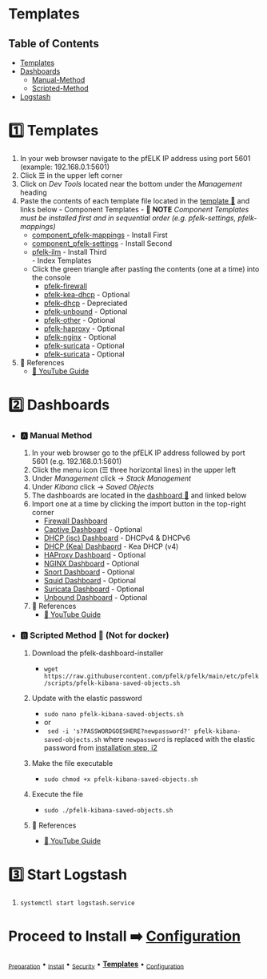 # Templates 
## Table of Contents
- [Templates](#one-templates)
- [Dashboards](#two-dashboards)
  - [Manual-Method](#a-manual-method)
  - [Scripted-Method](#b-scripted-method-page_with_curl)
- [Logstash](#three-start-logstash)


# :one: Templates
  1. In your web browser navigate to the pfELK IP address using port 5601 (example: 192.168.0.1:5601)
  2. Click ☰ in the upper left corner
  3. Click on _Dev Tools_ located near the bottom under the _Management_ heading
  4. Paste the contents of each template file located in the [template :file_folder:](https://github.com/pfelk/pfelk/tree/main/etc/pfelk/templates) and links below
    - Component Templates
    - :small_red_triangle: **NOTE** _Component Templates must be installed first and in sequential order (e.g. pfelk-settings, pfelk-mappings)_
      - [component_pfelk-mappings](https://raw.githubusercontent.com/pfelk/pfelk/main/etc/pfelk/templates/component_template_pfelk-mappings) - Install First
      - [component_pfelk-settings](https://raw.githubusercontent.com/pfelk/pfelk/main/etc/pfelk/templates/component_template_pfelk-settings) - Install Second
      - [pfelk-ilm](https://raw.githubusercontent.com/pfelk/pfelk/main/etc/pfelk/templates/pfelk-ilm) - Install Third        
    - Index Templates
      - Click the green triangle after pasting the contents (one at a time) into the console
        - [pfelk-firewall](https://raw.githubusercontent.com/pfelk/pfelk/main/etc/pfelk/templates/index_template_pfelk-firewall)
        - [pfelk-kea-dhcp](https://raw.githubusercontent.com/pfelk/pfelk/main/etc/pfelk/templates/index_template_pfelk-kea-dhcp) - Optional 
        - [pfelk-dhcp](https://raw.githubusercontent.com/pfelk/pfelk/main/etc/pfelk/templates/index_template_pfelk-dhcp) - Depreciated
        - [pfelk-unbound](https://raw.githubusercontent.com/pfelk/pfelk/main/etc/pfelk/templates/index_template_pfelk-unbound) - Optional
        - [pfelk-other](https://raw.githubusercontent.com/pfelk/pfelk/main/etc/pfelk/templates/index_template_pfelk-other) - Optional
        - [pfelk-haproxy](https://raw.githubusercontent.com/pfelk/pfelk/main/etc/pfelk/templates/pfelk-haproxy) - Optional
        - [pfelk-nginx](https://raw.githubusercontent.com/pfelk/pfelk/main/etc/pfelk/templates/pfelk-nginx) - Optional
        - [pfelk-suricata](https://raw.githubusercontent.com/pfelk/pfelk/main/etc/pfelk/templates/pfelk-suricata) - Optional
        - [pfelk-suricata](https://raw.githubusercontent.com/pfelk/pfelk/main/etc/pfelk/templates/pfelk-snort) - Optional
  5. :pushpin: References
      - [:movie_camera: YouTube Guide](https://youtu.be/KV27ouVUGuc?t=6)

# :two: Dashboards 
- ### :a: Manual Method
  1. In your web browser go to the pfELK IP address followed by port 5601 (e.g. 192.168.0.1:5601)
  2. Click the menu icon (☰ three horizontal lines) in the upper left
  3. Under _Management_ click -> _Stack Management_ 
  4. Under _Kibana_ click -> _Saved Objects_
  5. The dashboards are located in the [dashboard :file_folder:](https://github.com/pfelk/pfelk/tree/main/etc/pfelk/dashboard) and linked below
  6. Import one at a time by clicking the import button in the top-right corner
      - [Firewall Dashboard](https://raw.githubusercontent.com/pfelk/pfelk/main/etc/pfelk/dashboard/23.09-firewall.ndjson)
      - [Captive Dashboard](https://raw.githubusercontent.com/pfelk/pfelk/main/etc/pfelk/dashboard/22.01-captive.ndjson) - Optional
      - [DHCP (isc) Dashboard](https://raw.githubusercontent.com/pfelk/pfelk/main/etc/pfelk/dashboard/24.02-dhcp.ndjson) - DHCPv4 & DHCPv6
      - [DHCP (Kea) Dashbaord](https://raw.githubusercontent.com/pfelk/pfelk/main/etc/pfelk/dashboard/24.05-kea-dhcp.ndjson) - Kea DHCP (v4)
      - [HAProxy Dashboard](https://raw.githubusercontent.com/pfelk/pfelk/main/etc/pfelk/dashboard/22.01-haproxy.ndjson) - Optional
      - [NGINX Dashboard](https://raw.githubusercontent.com/pfelk/pfelk/main/etc/pfelk/dashboard/22.01-nginx.ndjson) - Optional
      - [Snort Dashboard](https://raw.githubusercontent.com/pfelk/pfelk/main/etc/pfelk/dashboard/22.01-snort.ndjson) - Optional
      - [Squid Dashboard](https://raw.githubusercontent.com/pfelk/pfelk/main/etc/pfelk/dashboard/22.01-squid.ndjson) - Optional
      - [Suricata Dashboard](https://raw.githubusercontent.com/pfelk/pfelk/main/etc/pfelk/dashboard/22.01-suricata.ndjson) - Optional
      - [Unbound Dashboard](https://raw.githubusercontent.com/pfelk/pfelk/main/etc/pfelk/dashboard/23.08-unbound.ndjson) - Optional
  8. :pushpin: References
      - [:movie_camera: YouTube Guide](https://youtu.be/KV27ouVUGuc?t=281)

- ### :b: Scripted Method :page_with_curl: (Not for docker)
  1. Download the pfelk-dashboard-installer
      - `wget https://raw.githubusercontent.com/pfelk/pfelk/main/etc/pfelk/scripts/pfelk-kibana-saved-objects.sh`
  2. Update with the elastic password
      - `sudo nano pfelk-kibana-saved-objects.sh`
      - or
      - ` sed -i 's?PASSWORDGOESHERE?newpassword?' pfelk-kibana-saved-objects.sh` where `newpassword` is replaced with the elastic password from [installation step, i2](https://github.com/pfelk/pfelk/blob/main/install/install.md#i2-%EF%B8%8F-obatin-and-note-built-in-superuser-password-%EF%B8%8F)
        
  3. Make the file executable 
      - `sudo chmod +x pfelk-kibana-saved-objects.sh`
  4. Execute the file
      - `sudo ./pfelk-kibana-saved-objects.sh`
  5. :pushpin: References
      - [:movie_camera: YouTube Guide](https://youtu.be/KV27ouVUGuc?t=228)

# :three: Start Logstash
  1. `systemctl start logstash.service`

# Proceed to Install ➡️ [Configuration](configuration.md)

<sub>[Preparation](preparation.md)</sub> • <sub>[Install](install.md)</sub> • <sub>[Security](security.md)</sub> • **[Templates](templates.md)** • <sub>[Configuration](configuration.md)</sub>
